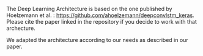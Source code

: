 The Deep Learning Architecture is based on the one published by Hoelzemann et al. : 
https://github.com/ahoelzemann/deepconvlstm_keras. 
Please cite the paper linked in the repository if you decide to work with that archecture.

We adapted the architecture according to our needs as described in our paper.
